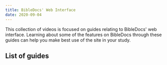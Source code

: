```yaml
---
title: BibleDocs' Web Interface
date: 2020-09-04
---
```


This collection of videos is focused on guides relating to BibleDocs' web interface. Learning about some of the features on BibleDocs through these guides can help you make best use of the site in your study.

## List of guides
